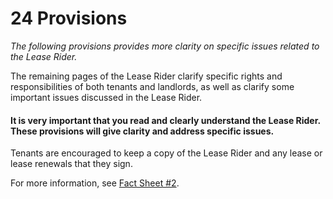 # 24 Provisions
_The following provisions provides more clarity on specific issues related to the Lease Rider._

The remaining pages of the Lease Rider clarify specific rights and responsibilities of both tenants and landlords, as well as clarify some important issues discussed in the Lease Rider.

#### It is very important that you read and clearly understand the Lease Rider. These provisions will give clarity and address specific issues.

Tenants are encouraged to keep a copy of the Lease Rider and any lease or lease renewals that they sign.

For more information, see [Fact Sheet #2](http://www.nyshcr.org/Rent/FactSheets/orafac2.pdf).
